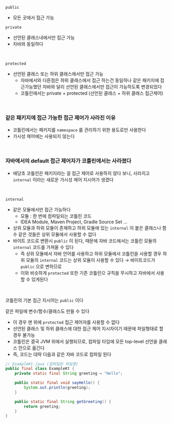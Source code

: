 `public`

- 모든 곳에서 접근 가능

`private`

- 선언된 클래스내에서만 접근 가능
- 자바와 동일하다

</br>

`protected`

- 선언된 클래스 또는 하위 클래스에서만 접근 가능
  - 자바에서와 다른점은 하위 클래스에서 접근 하는건 동일하나 같은 패키지에 접근가능했던 자바와 달리 선언된 클래스에서만 접근이 가능하도록 변경되었다
  - 코틀린에서는 private + protected (선언된 클래스 + 하위 클래스 접근제어)

</br>

### 같은 패키지에 접근 가능한 접근 제어가 사라진 이유

- 코틀린에서는 패키지를 `namespace` 를 관리하기 위한 용도로만 사용한다
- 가시성 제어에는 사용되지 않는다

</br>

### 자바에서의 default 접근 제어자가 코틀린에서는 사라졌다

- 애당초 코틀린은 패키지라는 걸 접근 제어로 사용하지 않다 보니, 사라지고 `internal` 이라는 새로운 가시성 제어 지시어가 생겼다

</br>

`internal`

- 같은 모듈에서만 접근 가능하다
  - 모듈 : 한 번에 컴파일되는 코틀린 코드
  - IDEA Module, Maven Project, Gradle Source Set ...
- 상위 모듈과 하위 모듈이 존재하고 하위 모듈에 있는 `internal` 이 붙은 클래스나 함수 같은 것들은 상위 모듈에서 사용할 수 없다
- 바이트 코드로 변환시 `public` 이 된다, 때문에 자바 코드에서는 코틀린 모듈의 `internal` 코드를 가져올 수 있다
  - 즉 상위 모듈에서 자바 언어를 사용하고 하위 모듈에서 코틀린을 사용할 경우 하위 모듈의 `internal` 코드는 상위 모듈이 사용할 수 있다 → 바이트코드가 `public` 으로 변하므로
  - 이와 비슷하게 `protected` 또한 기존 코틀린으 규칙을 무시하고 자바에서 사용할 수 있게된다

</br>

코틀린의 기본 접근 지시어는 `public` 이다

같은 파일에 변수/함수/클래스도 만들 수 있다

- 이 경우 맨 위에 `protected` 접근 제어자를 사용할 수 없다
- 선언된 클래스 및 하위 클래스에 대한 접근 제어 지시자이기 때문에 파일형태로 할 경우 불가능
- 코틀린은 결국 JVM 위에서 실행되므로, 컴파일 타임에 모든 top-level 선언을 클래스 안으로 옮긴다
- 즉, 코드는 대략 다음과 같은 자바 코드로 컴파일 된다

```java
// ExampleKt.java (컴파일된 파일명)
public final class ExampleKt {
    private static final String greeting = "Hello";

    public static final void sayHello() {
        System.out.println(greeting);
    }

    public static final String getGreeting() {
        return greeting;
    }
}
```
